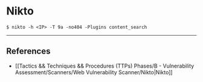# Nikto

`$ nikto -h <IP> -T 9a -no404 -Plugins content_search`

---
## References

- [[Tactics && Techniques && Procedures (TTPs) Phases/B - Vulnerability Assessment/Scanners/Web Vulnerability Scanner/Nikto|Nikto]]